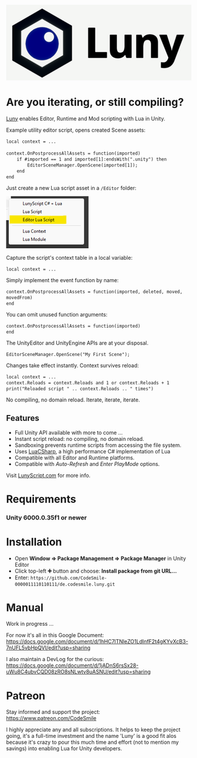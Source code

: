 ![Luny Logo](~Media/LunyLogo.png)

# **Are you iterating, or still compiling?**

[Luny](https://lunyscript.com) enables Editor, Runtime and Mod scripting with Lua in Unity. 

Example utility editor script, opens created Scene assets:
```
local context = ...

context.OnPostprocessAllAssets = function(imported)
    if #imported == 1 and imported[1]:endsWith(".unity") then
        EditorSceneManager.OpenScene(imported[1]);
    end
end
```

Just create a new Lua script asset in a `/Editor` folder:

![Create Editor Lua Script](~Media/create-editor-lua-script.png)

Capture the script's context table in a local variable:
```
local context = ...
```

Simply implement the event function by name:
```
context.OnPostprocessAllAssets = function(imported, deleted, moved, movedFrom)
end
```

You can omit unused function arguments:
```
context.OnPostprocessAllAssets = function(imported)
end
```

The UnityEditor and UnityEngine APIs are at your disposal.
```
EditorSceneManager.OpenScene("My First Scene");
```

Changes take effect instantly. Context survives reload:
```
local context = ...
context.Reloads = context.Reloads and 1 or context.Reloads + 1
print("Reloaded script " .. context.Reloads .. " times")
```

No compiling, no domain reload. Iterate, iterate, iterate.


## Features

- Full Unity API available with more to come ...
- Instant script reload: no compiling, no domain reload. 
- Sandboxing prevents runtime scripts from accessing the file system.
- Uses [LuaCSharp](https://github.com/nuskey8/Lua-CSharp), a high performance C# implementation of Lua
- Compatible with all Editor and Runtime platforms.
- Compatible with _Auto-Refresh_ and _Enter PlayMode_ options.

Visit [LunyScript.com](https://lunyscript.com) for more info.

# Requirements
### Unity 6000.0.35f1 or newer

# Installation

* Open **Window => Package Management => Package Manager** in Unity Editor
* Click top-left **&#10133;** button and choose: **Install package from git URL...**
* Enter: `https://github.com/CodeSmile-0000011110110111/de.codesmile.luny.git`

# Manual

Work in progress ...

For now it's all in this Google Document:
https://docs.google.com/document/d/1hHC7lTNleZO1LdInfF2t4gKYvXcB3-7nUFL5vbHpQVI/edit?usp=sharing

I also maintain a DevLog for the curious:
https://docs.google.com/document/d/1jADnS6rsSx28-uWu8C4ubvCQD08zRO8sNLwtv8uASNU/edit?usp=sharing

# Patreon

Stay informed and support the project: https://www.patreon.com/CodeSmile

I highly appreciate any and all subscriptions. It helps to keep the project going, it's a full-time investment and the name 'Luny' is a good fit alos because it's crazy to pour this much time and effort (not to mention my savings) into enabling Lua for Unity developers.

